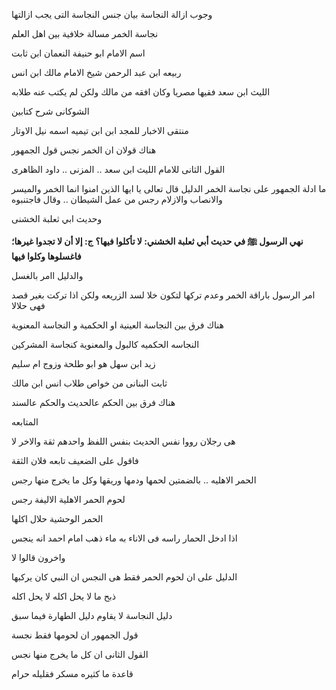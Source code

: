 وجوب ازالة النجاسة 
بيان جنس النجاسة التى يجب ازالتها 

نجاسة الخمر مسالة خلافية بين اهل العلم 

اسم الامام ابو حنيفة 
النعمان ابن ثابت 

ربيعه ابن عبد الرحمن شيخ الامام مالك ابن انس


الليث ابن سعد فقيها مصريا وكان افقه من مالك ولكن لم يكتب عنه طلابه 

الشوكانى شرح كتابين 

منتقى الاخبار للمجد ابن ابن تيميه اسمه نيل الاوتار 

هناك قولان 
ان الخمر نجس
قول الجمهور 

القول الثانى 
للامام الليث ابن سعد .. المزنى .. داود الظاهرى 

ما ادلة الجمهور على نجاسة الخمر 
الدليل 
قال تعالى 
يا ايها الذين امنوا انما الخمر والميسر والانصاب والازلام رجس من عمل الشيطان .. وقال فاجتنبوه 

وحديث ابي ثعلبة الخشنى 

**نهي الرسول ﷺ في حديث أبي ثعلبة الخشني: لا تأكلوا فيها؟** **ج: إلا أن لا تجدوا غيرها؛ فاغسلوها وكلوا فيها**

والدليل اامر بالغسل 

امر الرسول باراقة الخمر 
وعدم تركها لتكون خلا 
لسد الزريعه 
ولكن اذا تركت بغير قصد فهى حلالا 

هناك فرق بين النجاسة العينية او الحكمية و النجاسة المعنوية 

النجاسه الحكميه كالبول 
والمعنوية كنجاسة المشركين 

زيد ابن سهل هو ابو طلحة وزوج ام سليم 

ثابت البنانى من خواص طلاب انس ابن مالك 

هناك فرق بين الحكم عالحديث والحكم عالسند 

المتابعه 

هى رجلان رووا نفس الحديث بنفس اللفظ  واحدهم ثقة والاخر لا 

فاقول على الضعيف تابعه فلان الثقة 


الحمر الاهليه .. بالضمتين 
لحمها ودمها وريقها وكل ما يخرج منها رجس

لحوم الحمر الاهلية الاليفة رجس  

الحمر الوحشية حلال اكلها

اذا ادخل الحمار راسه فى الاناء به ماء 
ذهب امام احمد انه ينجس  

واخرون قالوا لا 

الدليل على ان لحوم الحمر فقط هى النجس ان النبي كان يركبها 

ذبح ما لا يحل اكله لا يحل اكله 

دليل النجاسة لا يقاوم دليل الطهارة فيما سبق 

قول الجمهور ان لحومها فقط نجسة 

القول الثانى ان كل ما يخرج منها نجس 

قاعدة 
ما كثيره مسكر فقليله حرام 













